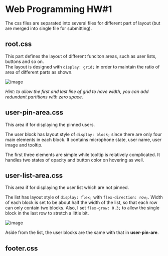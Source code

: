 # Web Programming HW#1

The css files are separated into several files for different part of layout (but are merged into single file for submitting).

## root.css

This part defines the layout of different funciton areas, such as user lists, buttons and so on. <br>
The layout is designed with `display: grid;` in order to maintain the ratio of area of different parts as shown.

![image](https://user-images.githubusercontent.com/58879171/189489599-53c76099-11d3-40c4-bff4-b3179bdb3b68.png)

*Hint: to allow the first and last line of grid to have width, you can add redundant partitions with zero space.*

## user-pin-area.css

This area if for displaying the pinned users. <br>

The user block has layout style of `display: block;` since there are only four main elements in each block.
It contains microphone state, user name, user image and tooltip. <br>

The first three elements are simple while tooltip is relatively complicated.
It handles two states of opacity and button color on hovering as well. <br>

## user-list-area.css

This area if for displaying the user list which are not pinned. <br>

The list has layout style of `display: flex;` with `flex-direction: row;`.
Width of each block is set to be about half the width of the list, so that each row can only contain two blocks.
Also, I set `flex-grow: 0.3;` to allow the single block in the last row to stretch a little bit.

![image](https://user-images.githubusercontent.com/58879171/189490942-c09c7509-2617-4ce6-8e0b-c658b29bec29.png)

Aside from the list, the user blocks are the same with that in **user-pin-are**.

## footer.css
